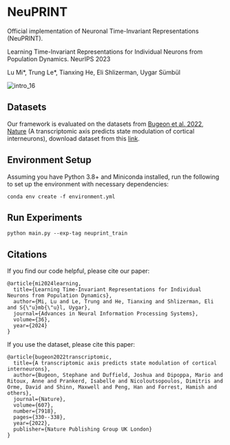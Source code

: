 # NeuPRINT
Official implementation of Neuronal Time-Invariant Representations (NeuPRINT).

Learning Time-Invariant Representations for Individual Neurons from Population Dynamics. NeurIPS 2023

Lu Mi*, Trung Le*, Tianxing He, Eli Shlizerman, Uygar Sümbül

![intro_16](https://github.com/lumimim/NeuPRINT/assets/41974416/48e72abb-13af-42cf-87ac-145700024755)

## Datasets
Our framework is evaluated on the datasets from [Bugeon et al. 2022, Nature](https://www.nature.com/articles/s41586-022-04915-7) (A transcriptomic axis predicts state modulation of cortical interneurons), download dataset from this [link](https://figshare.com/articles/dataset/A_transcriptomic_axis_predicts_state_modulation_of_cortical_interneurons/19448531).

## Environment Setup
Assuming you have Python 3.8+ and Miniconda installed, run the following to set up the environment with necessary dependencies:
```
conda env create -f environment.yml
```

## Run Experiments

```
python main.py --exp-tag neuprint_train
```

## Citations
If you find our code helpful, please cite our paper:

```
@article{mi2024learning,
  title={Learning Time-Invariant Representations for Individual Neurons from Population Dynamics},
  author={Mi, Lu and Le, Trung and He, Tianxing and Shlizerman, Eli and S{\"u}mb{\"u}l, Uygar},
  journal={Advances in Neural Information Processing Systems},
  volume={36},
  year={2024}
}
```
If you use the dataset, please cite this paper:

```
@article{bugeon2022transcriptomic,
  title={A transcriptomic axis predicts state modulation of cortical interneurons},
  author={Bugeon, Stephane and Duffield, Joshua and Dipoppa, Mario and Ritoux, Anne and Prankerd, Isabelle and Nicoloutsopoulos, Dimitris and Orme, David and Shinn, Maxwell and Peng, Han and Forrest, Hamish and others},
  journal={Nature},
  volume={607},
  number={7918},
  pages={330--338},
  year={2022},
  publisher={Nature Publishing Group UK London}
}
```

